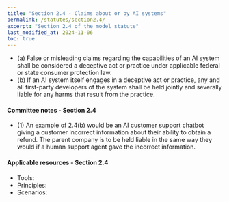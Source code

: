 ```yaml
---
title: "Section 2.4 - Claims about or by AI systems"
permalink: /statutes/section2.4/
excerpt: "Section 2.4 of the model statute"
last_modified_at: 2024-11-06
toc: true
---
```


* (a) False or misleading claims regarding the capabilities of an AI system shall be considered a deceptive act or practice under applicable federal or state consumer protection law. 
* (b) If an AI system itself engages in a deceptive act or practice, any and all first-party developers of the system shall be held jointly and severally liable for any harms that result from the practice. 

#### Committee notes - Section 2.4
* (1) An example of 2.4(b) would be an AI customer support chatbot giving a customer incorrect information about their ability to obtain a refund. The parent company is to be held liable in the same way they would if a human support agent gave the incorrect information.

#### Applicable resources - Section 2.4
* Tools: 
* Principles: 
* Scenarios: 